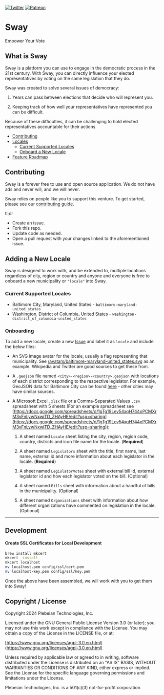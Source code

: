 [![Twitter](https://img.shields.io/twitter/follow/Sway_Vote?label=Follow%20Sway&style=social)](https://twitter.com/Sway_Vote)
[![Patreon](https://img.shields.io/badge/Patreon-contribute-yellow.svg)](https://patreon.com/sway_vote)

# Sway

Empower Your Vote

## What is Sway

Sway is a platform you can use to engage in the democratic process in the 21st century. With Sway, you can directly influence your elected representatives by voting on the same legislation that they do.

Sway was created to solve several issues of democracy:

1. Years can pass between elections that decide who will represent you.

2. Keeping track of how well your representatives have represented you can be difficult.

Because of these difficulties, it can be challenging to hold elected representatives accountable for their actions.

-   [Contributing](#contributing)
-   [Locales](#locales)
    -   [Current Supported Locales](#current-supported-locales)
    -   [Onboard a New Locale](#onboard-a-new-locale)
-   [Feature Roadmap](#feature-roadmap)

## Contributing

Sway is a forever free to use and open source application. We do not have ads and never will, and we will never.

Sway relies on people like you to support this venture. To get started, please see our [contributing guide](/CONTRIBUTING.md).

tl;dr

-   Create an issue.
-   Fork this repo.
-   Update code as needed.
-   Open a pull request with your changes linked to the aforementioned issue.

## Adding a New Locale

Sway is designed to work with, and be extended to, multiple locations regardless of city, region or country and anyone and everyone is free to onboard a new municipality or `"locale"` into Sway.

### Current Supported Locales

-   Baltimore City, Maryland, United States - `baltimore-maryland-united_states`
-   Washington, District of Columbia, United States - `washington-district_of_columbia-united_states`

### Onboarding

To add a new locale, create a new [Issue](https://github.com/Plebeian-Technology/sway/issues) and label it as `locale` and include the below files:

-   An SVG image avatar for the locale, usually a flag representing that municipality. See [/avatars/baltimore-maryland-united_states.svg](//avatars/baltimore-maryland-united_states.svg) as an example. Wikipedia and Twitter are good sources to get these from.

-   A `.geojson` file named `<city>-<region>-<country>.geojson` with locations of each district corresponding to the respective legislator. For example, GeoJSON data for Baltimore City can be found [here](https://data.baltimorecity.gov/datasets/council-district-2021) - other cities may have similar sources.

-   A Microsoft Excel `.xlsx` file or a Comma-Separated Values `.csv` spreadsheet with 5 sheets (For an example spreadsheet see [https://docs.google.com/spreadsheets/d/1gTg19Lev54xqH744oPCMXrM3vFnLywNxwiTD_ZHAyHE/edit?usp=sharing](https://docs.google.com/spreadsheets/d/1gTg19Lev54xqH744oPCMXrM3vFnLywNxwiTD_ZHAyHE/edit?usp=sharing)):

    1. A sheet named `Locale` sheet listing the city, region, region code, country, districts and icon file name for the locale. (**Required**)

    2. A sheet named `Legislators` sheet with the title, first name, last name, external id and more information about each legislator in the locale. (**Required**)

    3. A sheet named `LegislatorVotes` sheet with external bill id, external legislator id and how each legislator voted on the bill. (Optional)

    4. A sheet named `Bills` sheet with information about a handful of bills in the municipality. (Optional)

    5. A sheet named `Organizations` sheet with information about how different organizations have commented on legislation in the locale. (Optional)

---

## Development

#### Create SSL Certificates for Local Development

```zsh
brew install mkcert
mkcert -install
mkcert localhost
mv localhost.pem config/ssl/cert.pem
mv localhost-key.pem config/ssl/key.pem
```

Once the above have been assembled, we will work with you to get them into Sway!

## Copyright / License

Copyright 2024 Plebeian Technologies, Inc.

Licensed under the GNU General Public License Version 3.0 (or later);
you may not use this work except in compliance with the License.
You may obtain a copy of the License in the LICENSE file, or at:

[https://www.gnu.org/licenses/agpl-3.0.en.html](https://www.gnu.org/licenses/agpl-3.0.en.html)

Unless required by applicable law or agreed to in writing, software
distributed under the License is distributed on an "AS IS" BASIS,
WITHOUT WARRANTIES OR CONDITIONS OF ANY KIND, either express or implied.
See the License for the specific language governing permissions and
limitations under the License.

Plebeian Technologies, Inc. is a 501(c)(3) not-for-profit corporation.

